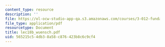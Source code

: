 ```yaml
---
content_type: resource
description: ''
file: https://ol-ocw-studio-app-qa.s3.amazonaws.com/courses/3-012-fundamentals-of-materials-science-fall-2005/565215c54db38a58c876423b8c6c9cf4_lec18b_wuensch.pdf
file_type: application/pdf
resourcetype: Document
title: lec18b_wuensch.pdf
uid: 565215c5-4db3-8a58-c876-423b8c6c9cf4
---
```

